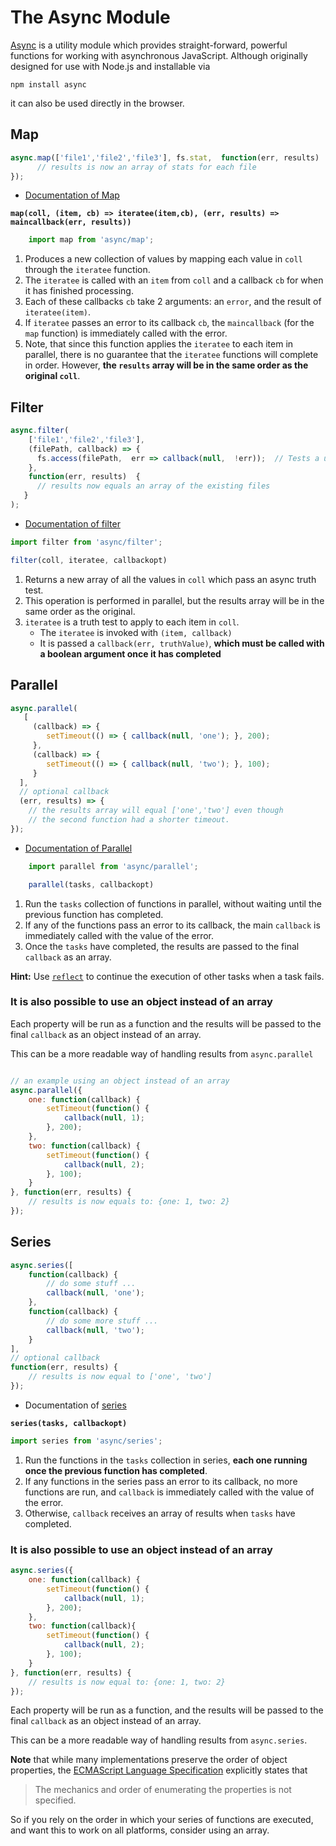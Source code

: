 # The Async Module

[Async](https://caolan.github.io/async/v3/) is a utility module which provides straight-forward, powerful functions for working with asynchronous JavaScript. Although originally designed for use with Node.js and installable via 

```
npm install async
```

it can also be used directly in the browser.

## Map

```js
async.map(['file1','file2','file3'], fs.stat,  function(err, results)  {
      // results is now an array of stats for each file
}); 
```

* [Documentation of Map](https://caolan.github.io/async/v3/docs.html#map)

**`map(coll, (item, cb) => iteratee(item,cb), (err, results) => maincallback(err, results))`**

```js
    import map from 'async/map';
```

1. Produces a new collection of values by mapping each value in `coll` through the `iteratee` function. 
2. The `iteratee` is called with an `item` from `coll` and a callback `cb` for when it has finished processing. 
3. Each of these callbacks `cb` take 2 arguments: an `error`, and the result of  `iteratee(item)`. 
4. If `iteratee` passes an error to its callback `cb`, the `maincallback` (for the `map` function) is immediately called with the error.
5. Note, that since this function applies the `iteratee` to each item in parallel, there is no guarantee that the `iteratee` functions will complete in order. However, **the `results` array will be in the same order as the original `coll`**.

## Filter

```js
async.filter(
    ['file1','file2','file3'],
    (filePath, callback) => {
      fs.access(filePath,  err => callback(null,  !err));  // Tests a user's permissions for file
    },  
    function(err, results)  {
      // results now equals an array of the existing files
   }
); 
```

* [Documentation of filter](https://caolan.github.io/async/v3/docs.html#filter)

```js
import filter from 'async/filter';

filter(coll, iteratee, callbackopt)
```

1. Returns a new array of all the values in `coll` which pass an async truth test. 
2. This operation is performed in parallel, but the results array will be in the same order as the original.
3. `iteratee` is a truth test to apply to each item in `coll`. 
   * The `iteratee` is invoked with `(item, callback)`
   * It is passed a `callback(err, truthValue)`, **which must be called with a boolean argument once it has completed**


## Parallel

```js
async.parallel(
   [
     (callback) => {
        setTimeout(() => { callback(null, 'one'); }, 200);
     },
     (callback) => {
        setTimeout(() => { callback(null, 'two'); }, 100);
     }
  ],
  // optional callback
  (err, results) => {
    // the results array will equal ['one','two'] even though
    // the second function had a shorter timeout.
});
```

* [Documentation of Parallel](https://caolan.github.io/async/v3/docs.html#parallel)

```js
    import parallel from 'async/parallel';

    parallel(tasks, callbackopt)
```

1. Run the `tasks` collection of functions in parallel, without waiting until the previous function has completed. 
2. If any of the functions pass an error to its callback, the main `callback` is immediately called with the value of the error. 
3. Once the `tasks` have completed, the results are passed to the final `callback` as an array.

**Hint:** Use [`reflect`](https://caolan.github.io/async/v3/docs.html#reflect) to continue the execution of other tasks when a task fails.

### It is also possible to use an object instead of an array

Each property will be run as a function and the results will be passed to the final `callback` as an object instead of an array.

This can be a more readable way of handling results from `async.parallel`

```js

// an example using an object instead of an array
async.parallel({
    one: function(callback) {
        setTimeout(function() {
            callback(null, 1);
        }, 200);
    },
    two: function(callback) {
        setTimeout(function() {
            callback(null, 2);
        }, 100);
    }
}, function(err, results) {
    // results is now equals to: {one: 1, two: 2}
});
```

## Series

```js
async.series([
    function(callback) {
        // do some stuff ...
        callback(null, 'one');
    },
    function(callback) {
        // do some more stuff ...
        callback(null, 'two');
    }
],
// optional callback
function(err, results) {
    // results is now equal to ['one', 'two']
});
```

* Documentation of [series](https://caolan.github.io/async/v3/docs.html#series)

**`series(tasks, callbackopt)`**

```js
import series from 'async/series';
```

1. Run the functions in the `tasks` collection in series, **each one running once the previous function has completed**. 
2. If any functions in the series pass an error to its callback, no more functions are run, and `callback` is immediately called with the value of the error. 
3. Otherwise, `callback` receives an array of results when `tasks` have completed.

### It is also possible to use an object instead of an array

```js
async.series({
    one: function(callback) {
        setTimeout(function() {
            callback(null, 1);
        }, 200);
    },
    two: function(callback){
        setTimeout(function() {
            callback(null, 2);
        }, 100);
    }
}, function(err, results) {
    // results is now equal to: {one: 1, two: 2}
});
```

Each property will be run as a function, and the results will be passed to the final `callback` as an object instead of an array. 

This can be a more readable way of handling results from `async.series`.

**Note** that while many implementations preserve the order of object properties, the [ECMAScript Language Specification](http://www.ecma-international.org/ecma-262/5.1/#sec-8.6) explicitly states that

> The mechanics and order of enumerating the properties is not specified.

So if you rely on the order in which your series of functions are executed, and want this to work on all platforms, consider using an array.
